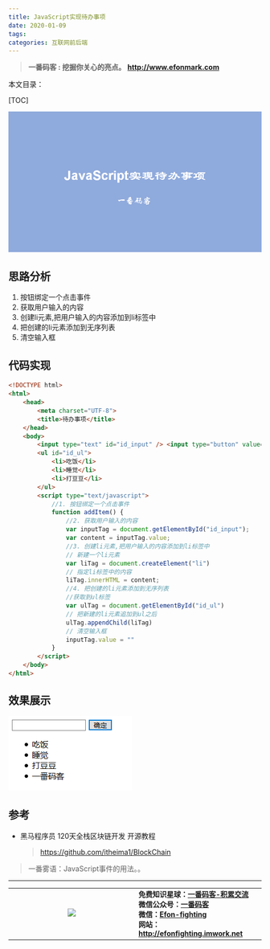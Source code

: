 ```yaml
---
title: JavaScript实现待办事项
date: 2020-01-09
tags: 
categories: 互联网前后端
---
```


> **一番码客 : 挖掘你关心的亮点。**
> **http://www.efonmark.com**

本文目录：

[TOC]

![image-20200109081030446](2020-01-09-JavaScript实现待办事项/image-20200109081030446.png)

<!--more-->

## 思路分析

1. 按钮绑定一个点击事件
2. 获取用户输入的内容
3. 创建li元素,把用户输入的内容添加到li标签中
4. 把创建的li元素添加到无序列表
5. 清空输入框

## 代码实现

```html
<!DOCTYPE html>
<html>
	<head>
		<meta charset="UTF-8">
		<title>待办事项</title>
	</head>
	<body>
		<input type="text" id="id_input" /> <input type="button" value="确定" onclick="addItem()" />
		<ul id="id_ul">
			<li>吃饭</li>
			<li>睡觉</li>
			<li>打豆豆</li>
		</ul>
		<script type="text/javascript">
			//1. 按钮绑定一个点击事件
			function addItem() {
				//2. 获取用户输入的内容
				var inputTag = document.getElementById("id_input");
				var content = inputTag.value;
				//3. 创建li元素,把用户输入的内容添加到li标签中
				// 新建一个li元素
				var liTag = document.createElement("li")
				// 指定li标签中的内容
				liTag.innerHTML = content;
				//4. 把创建的li元素添加到无序列表
				//获取到ul标签
				var ulTag = document.getElementById("id_ul")
				// 把新建的li元素追加到ul之后
				ulTag.appendChild(liTag)
				// 清空输入框
				inputTag.value = ""
			}
		</script>
	</body>
</html>
```

## 效果展示

![image-20200109081424402](2020-01-09-JavaScript实现待办事项/image-20200109081424402.png)

## 参考

* 黑马程序员 120天全栈区块链开发 开源教程

  > https://github.com/itheima1/BlockChain



> 一番雾语：JavaScript事件的用法。。

-------
<table>
<tr>
<td ><center><img src="http://efonfighting.imwork.net/efonmark-blog/readme/guanzhu_1.jpg" width=40%></center></td>
<td width="50%" align=left><b>
    免费知识星球：<a href="http://efonfighting.imwork.net/efonmark-blog/%E7%AE%80%E4%BB%8B/zhishixingqiu1.png">一番码客-积累交流</a><br>
    微信公众号：<a href="http://efonfighting.imwork.net/efonmark-blog/%E7%AE%80%E4%BB%8B/guanzhu_1.jpg">一番码客</a><br>
    微信：<a href="http://efonfighting.imwork.net/efonmark-blog/%E7%AE%80%E4%BB%8B/weixin.jpg">Efon-fighting</a><br>
    网站：<a href="http://efonfighting.imwork.net">http://efonfighting.imwork.net</a><br></b></td>
</tr>
</table>